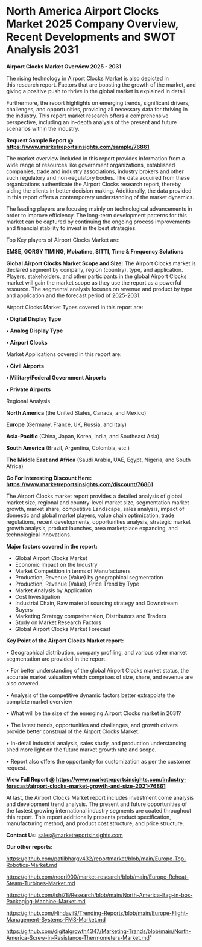 # North America Airport Clocks Market 2025 Company Overview, Recent Developments and SWOT Analysis 2031

<Strong> Airport Clocks Market Overview 2025 - 2031</strong>

The rising technology in Airport Clocks Market is also depicted in this research report. Factors that are boosting the growth of the market, and giving a positive push to thrive in the global market is explained in detail.

Furthermore, the report highlights on emerging trends, significant drivers, challenges, and opportunities, providing all necessary data for thriving in the industry. This report market research offers a comprehensive perspective, including an in-depth analysis of the present and future scenarios within the industry.

<strong>Request Sample Report @ <a href=https://www.marketreportsinsights.com/sample/76861>https://www.marketreportsinsights.com/sample/76861</a></strong>

The market overview included in this report provides information from a wide range of resources like government organizations, established companies, trade and industry associations, industry brokers and other such regulatory and non-regulatory bodies. The data acquired from these organizations authenticate the Airport Clocks research report, thereby aiding the clients in better decision making. Additionally, the data provided in this report offers a contemporary understanding of the market dynamics.

The leading players are focusing mainly on technological advancements in order to improve efficiency. The long-term development patterns for this market can be captured by continuing the ongoing process improvements and financial stability to invest in the best strategies.

Top Key players of Airport Clocks Market are:

<strong>EMSE, GORGY TIMING, Mobatime, SITTI, Time & Frequency Solutions </strong>

<strong><b>Global Airport Clocks Market Scope and Size:</b></strong>
The Airport Clocks market is declared segment by company, region (country), type, and application. Players, stakeholders, and other participants in the global Airport Clocks market will gain the market scope as they use the report as a powerful resource. The segmental analysis focuses on revenue and product by type and application and the forecast period of 2025-2031.

Airport Clocks Market Types covered in this report are:

<strong>• Digital Display Type

• Analog Display Type

• Airport Clocks</strong>

Market Applications covered in this report are:

<strong>• Civil Airports

• Military/Federal Government Airports

• Private Airports</strong> 

Regional Analysis

<strong>North America</strong> (the United States, Canada, and Mexico)

<strong>Europe</strong> (Germany, France, UK, Russia, and Italy)

<strong>Asia-Pacific</strong> (China, Japan, Korea, India, and Southeast Asia)

<strong>South America</strong> (Brazil, Argentina, Colombia, etc.)

<strong>The Middle East and Africa</strong> (Saudi Arabia, UAE, Egypt, Nigeria, and South Africa)

<strong>Go For Interesting Discount Here: <a href=https://www.marketreportsinsights.com/discount/76861>https://www.marketreportsinsights.com/discount/76861</a></strong>

The Airport Clocks market report provides a detailed analysis of global market size, regional and country-level market size, segmentation market growth, market share, competitive Landscape, sales analysis, impact of domestic and global market players, value chain optimization, trade regulations, recent developments, opportunities analysis, strategic market growth analysis, product launches, area marketplace expanding, and technological innovations.

<strong><b>Major factors covered in the report:</b></strong>
<ul>
  <li>Global Airport Clocks Market </li>
  <li>Economic Impact on the Industry</li>
  <li>Market Competition in terms of Manufacturers</li>
  <li>Production, Revenue (Value) by geographical segmentation</li>
  <li>Production, Revenue (Value), Price Trend by Type</li>
  <li>Market Analysis by Application</li>
  <li>Cost Investigation</li>
  <li>Industrial Chain, Raw material sourcing strategy and Downstream Buyers</li>
  <li>Marketing Strategy comprehension, Distributors and Traders</li>
  <li>Study on Market Research Factors</li>
  <li>Global Airport Clocks Market Forecast</li>
</ul>

<strong><b>Key Point of the Airport Clocks Market report:</b></strong>

• Geographical distribution, company profiling, and various other market segmentation are provided in the report.

• For better understanding of the global Airport Clocks market status, the accurate market valuation which comprises of size, share, and revenue are also covered.

• Analysis of the competitive dynamic factors better extrapolate the complete market overview

• What will be the size of the emerging Airport Clocks market in 2031?

• The latest trends, opportunities and challenges, and growth drivers provide better construal of the Airport Clocks Market.

• In-detail industrial analysis, sales study, and production understanding shed more light on the future market growth rate and scope.

• Report also offers the opportunity for customization as per the customer request.

<strong><b>View Full Report @ <a href=https://www.marketreportsinsights.com/industry-forecast/airport-clocks-market-growth-and-size-2021-76861>https://www.marketreportsinsights.com/industry-forecast/airport-clocks-market-growth-and-size-2021-76861</a></b></strong>


At last, the Airport Clocks Market report includes investment come analysis and development trend analysis. The present and future opportunities of the fastest growing international industry segments are coated throughout this report. This report additionally presents product specification, manufacturing method, and product cost structure, and price structure.

<strong>Contact Us:</strong>
sales@marketreportsinsights.com

<strong>Our other reports:</strong>

<a href=https://github.com/patilbhargv432/reportmarket/blob/main/Europe-Top-Robotics-Market.md>https://github.com/patilbhargv432/reportmarket/blob/main/Europe-Top-Robotics-Market.md</a>

<a href=https://github.com/noori900/market-research/blob/main/Europe-Reheat-Steam-Turbines-Market.md>https://github.com/noori900/market-research/blob/main/Europe-Reheat-Steam-Turbines-Market.md</a>

<a href=https://github.com/Ishi78/Research/blob/main/North-America-Bag-in-box-Packaging-Machine-Market.md>https://github.com/Ishi78/Research/blob/main/North-America-Bag-in-box-Packaging-Machine-Market.md</a>

<a href=https://github.com/Hindavii9/Trending-Reports/blob/main/Europe-Flight-Management-Systems-FMS-Market.md>https://github.com/Hindavii9/Trending-Reports/blob/main/Europe-Flight-Management-Systems-FMS-Market.md</a>

<a href=https://github.com/digitalgrowth4347/Marketing-Trands/blob/main/North-America-Screw-in-Resistance-Thermometers-Market.md>https://github.com/digitalgrowth4347/Marketing-Trands/blob/main/North-America-Screw-in-Resistance-Thermometers-Market.md</a>"
